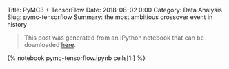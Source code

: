 Title: PyMC3 + TensorFlow
Date: 2018-08-02 0:00
Category: Data Analysis
Slug: pymc-tensorflow
Summary: the most ambitious crossover event in history

> This post was generated from an IPython notebook that can be downloaded
> [here](/downloads/notebooks/pymc-tensorflow.ipynb).

{% notebook pymc-tensorflow.ipynb cells[1:] %}
